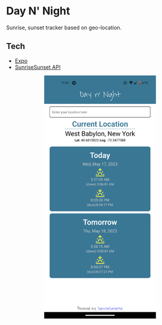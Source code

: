 # Day N' Night

Sunrise, sunset tracker based on geo-location.

## Tech

- [Expo](https://expo.dev/)
- [SunriseSunset API](https://sunrisesunset.io/api/)

<p align="center">
  <img src="./assets/day-n-night-screenshot.png" width="300"/>
</p>
